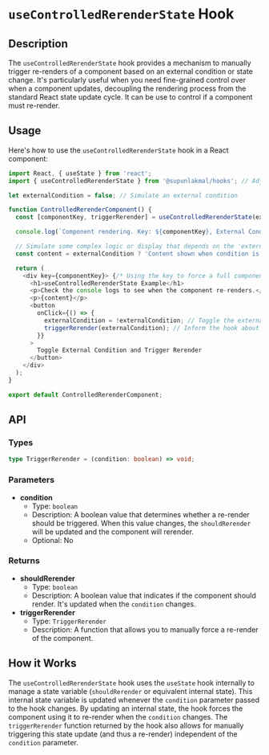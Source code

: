 # `useControlledRerenderState` Hook

## Description

The `useControlledRerenderState` hook provides a mechanism to manually trigger re-renders of a component based on an external condition or state change. It's particularly useful when you need fine-grained control over when a component updates, decoupling the rendering process from the standard React state update cycle. It can be use to control if a component must re-render.

## Usage

Here's how to use the `useControlledRerenderState` hook in a React component:

```typescript
import React, { useState } from 'react';
import { useControlledRerenderState } from '@supunlakmal/hooks'; // Adjust the import path

let externalCondition = false; // Simulate an external condition

function ControlledRerenderComponent() {
  const [componentKey, triggerRerender] = useControlledRerenderState(externalCondition);

  console.log(`Component rendering. Key: ${componentKey}, External Condition: ${externalCondition}`);

  // Simulate some complex logic or display that depends on the 'externalCondition'
  const content = externalCondition ? 'Content shown when condition is TRUE' : 'Content shown when condition is FALSE';

  return (
    <div key={componentKey}> {/* Using the key to force a full component remount if needed, though triggerRerender primarily works via state update */}
      <h1>useControlledRerenderState Example</h1>
      <p>Check the console logs to see when the component re-renders.</p>
      <p>{content}</p>
      <button
        onClick={() => {
          externalCondition = !externalCondition; // Toggle the external condition
          triggerRerender(externalCondition); // Inform the hook about the change
        }}
      >
        Toggle External Condition and Trigger Rerender
      </button>
    </div>
  );
}

export default ControlledRerenderComponent;
```

## API

### Types

```typescript
type TriggerRerender = (condition: boolean) => void;
```

### Parameters

- **condition**
  - Type: `boolean`
  - Description: A boolean value that determines whether a re-render should be triggered. When this value changes, the `shouldRerender` will be updated and the component will rerender.
  - Optional: No

### Returns

- **shouldRerender**
  - Type: `boolean`
  - Description: A boolean value that indicates if the component should render. It's updated when the `condition` changes.
- **triggerRerender**
  - Type: `TriggerRerender`
  - Description: A function that allows you to manually force a re-render of the component.

## How it Works

The `useControlledRerenderState` hook uses the `useState` hook internally to manage a state variable (`shouldRerender` or equivalent internal state). This internal state variable is updated whenever the `condition` parameter passed to the hook changes. By updating an internal state, the hook forces the component using it to re-render when the `condition` changes. The `triggerRerender` function returned by the hook also allows for manually triggering this state update (and thus a re-render) independent of the `condition` parameter.
